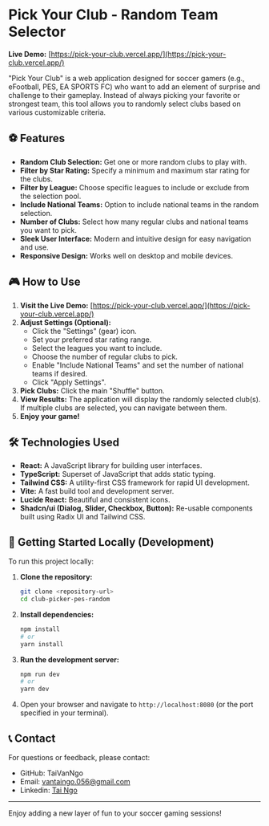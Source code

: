 # Pick Your Club - Random Team Selector

**Live Demo:** [https://pick-your-club.vercel.app/](https://pick-your-club.vercel.app/)

"Pick Your Club" is a web application designed for soccer gamers (e.g., eFootball, PES, EA SPORTS FC) who want to add an element of surprise and challenge to their gameplay. Instead of always picking your favorite or strongest team, this tool allows you to randomly select clubs based on various customizable criteria.

## ⚽ Features

* **Random Club Selection:** Get one or more random clubs to play with.
* **Filter by Star Rating:** Specify a minimum and maximum star rating for the clubs.
* **Filter by League:** Choose specific leagues to include or exclude from the selection pool.
* **Include National Teams:** Option to include national teams in the random selection.
* **Number of Clubs:** Select how many regular clubs and national teams you want to pick.
* **Sleek User Interface:** Modern and intuitive design for easy navigation and use.
* **Responsive Design:** Works well on desktop and mobile devices.

## 🎮 How to Use

1. **Visit the Live Demo:** [https://pick-your-club.vercel.app/](https://pick-your-club.vercel.app/)
2. **Adjust Settings (Optional):**
    * Click the "Settings" (gear) icon.
    * Set your preferred star rating range.
    * Select the leagues you want to include.
    * Choose the number of regular clubs to pick.
    * Enable "Include National Teams" and set the number of national teams if desired.
    * Click "Apply Settings".
3. **Pick Clubs:** Click the main "Shuffle" button.
4. **View Results:** The application will display the randomly selected club(s). If multiple clubs are selected, you can navigate between them.
5. **Enjoy your game!**

## 🛠️ Technologies Used

* **React:** A JavaScript library for building user interfaces.
* **TypeScript:** Superset of JavaScript that adds static typing.
* **Tailwind CSS:** A utility-first CSS framework for rapid UI development.
* **Vite:** A fast build tool and development server.
* **Lucide React:** Beautiful and consistent icons.
* **Shadcn/ui (Dialog, Slider, Checkbox, Button):** Re-usable components built using Radix UI and Tailwind CSS.

## 🚀 Getting Started Locally (Development)

To run this project locally:

1. **Clone the repository:**

    ```bash
    git clone <repository-url>
    cd club-picker-pes-random
    ```

2. **Install dependencies:**

    ```bash
    npm install
    # or
    yarn install
    ```

3. **Run the development server:**

    ```bash
    npm run dev
    # or
    yarn dev
    ```

4. Open your browser and navigate to `http://localhost:8080` (or the port specified in your terminal).

## 📞 Contact

For questions or feedback, please contact:

* GitHub: TaiVanNgo
* Email: [vantaingo.056@gmail.com](mailto:vantaingo.056@gmail.com)
* Linkedin: [Tai Ngo](https://www.linkedin.com/in/taivanngo/)

---

Enjoy adding a new layer of fun to your soccer gaming sessions!
